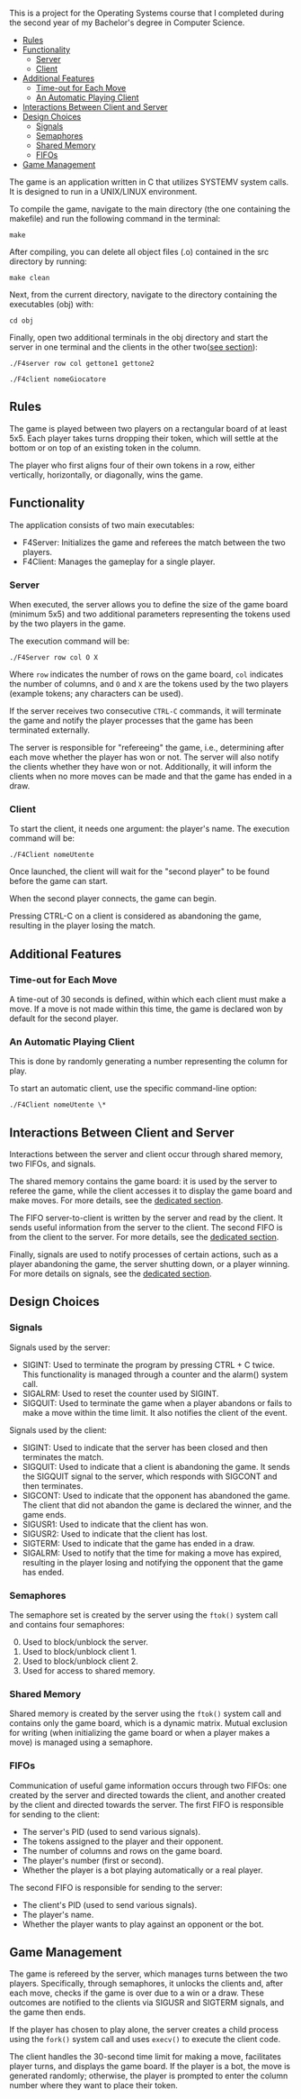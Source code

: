 This is a project for the Operating Systems course that I completed during the second year of my Bachelor's degree in Computer Science.

- [Rules](#rules)
- [Functionality](#functionality)
  - [Server](#server)
  - [Client](#client)
- [Additional Features](#additional-features)
  - [Time-out for Each Move](#time-out-for-each-move)
  - [An Automatic Playing Client](#an-automatic-playing-client)
- [Interactions Between Client and Server](#interactions-between-client-and-server)
- [Design Choices](#design-choices)
  - [Signals](#signals)
  - [Semaphores](#semaphores)
  - [Shared Memory](#shared-memory)
  - [FIFOs](#fifos)
- [Game Management](#game-management)



The game is an application written in C that utilizes SYSTEMV system calls. It is designed to run in a UNIX/LINUX environment.

To compile the game, navigate to the main directory (the one containing the makefile) and run the following command in the terminal:
```
make
```

After compiling, you can delete all object files (.o) contained in the src directory by running:
```
make clean
```

Next, from the current directory, navigate to the directory containing the executables (obj) with:
```
cd obj
```

Finally, open two additional terminals in the obj directory and start the server in one terminal and the clients in the other two([see section](#functionality)):
```
./F4server row col gettone1 gettone2
```

```
./F4client nomeGiocatore
```

## Rules
The game is played between two players on a rectangular board of at least 5x5. Each player takes turns dropping their token, which will settle at the bottom or on top of an existing token in the column.

The player who first aligns four of their own tokens in a row, either vertically, horizontally, or diagonally, wins the game.

## Functionality

The application consists of two main executables:

- F4Server: Initializes the game and referees the match between the two players.
- F4Client: Manages the gameplay for a single player.

### Server

When executed, the server allows you to define the size of the game board (minimum 5x5) and two additional parameters representing the tokens used by the two players in the game.

The execution command will be:
```
./F4Server row col O X
```

Where `row` indicates the number of rows on the game board, `col` indicates the number of columns, and `O` and `X` are the tokens used by the two players (example tokens; any characters can be used).

If the server receives two consecutive `CTRL-C` commands, it will terminate the game and notify the player processes that the game has been terminated externally.

The server is responsible for "refereeing" the game, i.e., determining after each move whether the player has won or not. The server will also notify the clients whether they have won or not. Additionally, it will inform the clients when no more moves can be made and that the game has ended in a draw.

### Client

To start the client, it needs one argument: the player's name. The execution command will be:
```
./F4Client nomeUtente
```

Once launched, the client will wait for the "second player" to be found before the game can start.

When the second player connects, the game can begin.

Pressing CTRL-C on a client is considered as abandoning the game, resulting in the player losing the match.

## Additional Features

### Time-out for Each Move

A time-out of 30 seconds is defined, within which each client must make a move. If a move is not made within this time, the game is declared won by default for the second player.

### An Automatic Playing Client

This is done by randomly generating a number representing the column for play.

To start an automatic client, use the specific command-line option:
```
./F4Client nomeUtente \*
```

## Interactions Between Client and Server

Interactions between the server and client occur through shared memory, two FIFOs, and signals.

The shared memory contains the game board: it is used by the server to referee the game, while the client accesses it to display the game board and make moves. For more details, see the [dedicated section](#shared-memory).

The FIFO server-to-client is written by the server and read by the client. It sends useful information from the server to the client. The second FIFO is from the client to the server. For more details, see the [dedicated section](#fifos).

Finally, signals are used to notify processes of certain actions, such as a player abandoning the game, the server shutting down, or a player winning. For more details on signals, see the [dedicated section](#signals).

## Design Choices

### Signals

Signals used by the server:

- SIGINT: Used to terminate the program by pressing CTRL + C twice. This functionality is managed through a counter and the alarm() system call.
- SIGALRM: Used to reset the counter used by SIGINT.
- SIGQUIT: Used to terminate the game when a player abandons or fails to make a move within the time limit. It also notifies the client of the event.

Signals used by the client:

- SIGINT: Used to indicate that the server has been closed and then terminates the match.
- SIGQUIT: Used to indicate that a client is abandoning the game. It sends the SIGQUIT signal to the server, which responds with SIGCONT and then terminates.
- SIGCONT: Used to indicate that the opponent has abandoned the game. The client that did not abandon the game is declared the winner, and the game ends.
- SIGUSR1: Used to indicate that the client has won.
- SIGUSR2: Used to indicate that the client has lost.
- SIGTERM: Used to indicate that the game has ended in a draw.
- SIGALRM: Used to notify that the time for making a move has expired, resulting in the player losing and notifying the opponent that the game has ended.

### Semaphores

The semaphore set is created by the server using the `ftok()` system call and contains four semaphores:

0. Used to block/unblock the server.
1. Used to block/unblock client 1.
2. Used to block/unblock client 2.
3. Used for access to shared memory.

### Shared Memory

Shared memory is created by the server using the `ftok()` system call and contains only the game board, which is a dynamic matrix. Mutual exclusion for writing (when initializing the game board or when a player makes a move) is managed using a semaphore.

### FIFOs

Communication of useful game information occurs through two FIFOs: one created by the server and directed towards the client, and another created by the client and directed towards the server. The first FIFO is responsible for sending to the client:
- The server's PID (used to send various signals).
- The tokens assigned to the player and their opponent.
- The number of columns and rows on the game board.
- The player's number (first or second).
- Whether the player is a bot playing automatically or a real player.

The second FIFO is responsible for sending to the server:
- The client's PID (used to send various signals).
- The player's name.
- Whether the player wants to play against an opponent or the bot.

## Game Management

The game is refereed by the server, which manages turns between the two players. Specifically, through semaphores, it unlocks the clients and, after each move, checks if the game is over due to a win or a draw. These outcomes are notified to the clients via SIGUSR and SIGTERM signals, and the game then ends.

If the player has chosen to play alone, the server creates a child process using the `fork()` system call and uses `execv()` to execute the client code.

The client handles the 30-second time limit for making a move, facilitates player turns, and displays the game board. If the player is a bot, the move is generated randomly; otherwise, the player is prompted to enter the column number where they want to place their token.